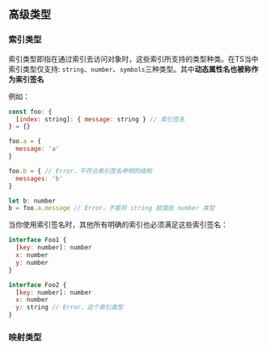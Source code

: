 ## 高级类型

### 索引类型

索引类型即指在通过索引去访问对象时，这些索引所支持的类型种类。在TS当中索引类型仅支持: `string`、`number`、`symbols`三种类型。其中**动态属性名也被称作为索引签名**

例如：

```javascript
const foo: {
  [index: string]: { message: string } // 索引签名
} = {}

foo.a = {
  message: 'a'
}

foo.b = { // Error，不符合索引签名申明的结构
  messages: 'b'
}

let b: number
b = foo.a.message // Error，不能将 string 赋值给 number 类型
```

当你使用索引签名时，其他所有明确的索引也必须满足这些索引签名：

```javascript
interface Foo1 {
  [key: number]: number
  x: number
  y: number
}

interface Foo2 {
  [key: number]: number
  x: number
  y: string // Error，这个索引类型
}

```


### 映射类型